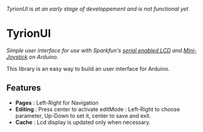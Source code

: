 *TyrionUI is at an early stage of developpement and is not functional yet*

TyrionUI
========
*Simple user interface for use with Sparkfun's [serial enabled LCD](https://www.sparkfun.com/products/9394) and [Mini-Joystick](https://www.sparkfun.com/products/11187) on Arduino.*

This library is an easy way to build an user interface for Arduino.



Features
--------

- **Pages** : Left-Right for Navigation
- **Editing** : Press center to activate editMode : Left-Right to choose parameter, Up-Down to set it, center to save and exit.
- **Cache** : Lcd display is updated only when necessary.
